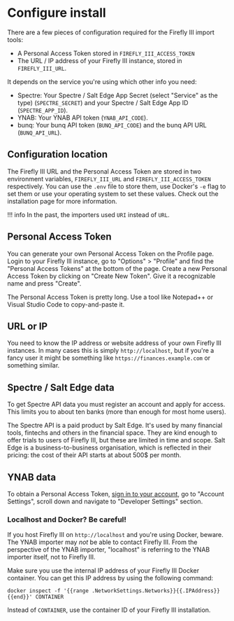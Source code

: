 # Configure install

There are a few pieces of configuration required for the Firefly III import tools:

- A Personal Access Token stored in `FIREFLY_III_ACCESS_TOKEN`
- The URL / IP address of your Firefly III instance, stored in `FIREFLY_III_URL`.

It depends on the service you're using which other info you need:

- Spectre: Your Spectre / Salt Edge App Secret (select "Service" as the type) (`SPECTRE_SECRET`) and your Spectre / Salt Edge App ID (`SPECTRE_APP_ID`).
- YNAB: Your YNAB API token (`YNAB_API_CODE`).
- bunq: Your bunq API token (`BUNQ_API_CODE`) and the bunq API URL (`BUNQ_API_URL`).

## Configuration location

The Firefly III URL and the Personal Access Token are stored in two environment variables, `FIREFLY_III_URL` and `FIREFLY_III_ACCESS_TOKEN` respectively. You can use the `.env` file to store them, use Docker's `-e` flag to set them or use your operating system to set these values. Check out the installation page for more information.

!!! info
    In the past, the importers used `URI` instead of `URL`.

## Personal Access Token

You can generate your own Personal Access Token on the Profile page. Login to your Firefly III instance, go to "Options" > "Profile" and find the "Personal Access Tokens" at the bottom of the page. Create a new Personal Access Token by clicking on "Create New Token". Give it a recognizable name and press "Create".

The Personal Access Token is pretty long. Use a tool like Notepad++ or Visual Studio Code to copy-and-paste it.

## URL or IP

You need to know the IP address or website address of your own Firefly III instances. In many cases this is simply `http://localhost`, but if you're a fancy user it might be something like `https://finances.example.com` or something similar.

## Spectre / Salt Edge data

To get Spectre API data you must register an account and apply for access. This limits you to about ten banks (more than enough for most home users).

The Spectre API is a paid product by Salt Edge. It's used by many financial tools, fintechs and others in the financial space. They are kind enough to offer trials to users of Firefly III, but these are limited in time and scope. Salt Edge is a business-to-business organisation, which is reflected in their pricing: the cost of their API starts at about 500$ per month.

## YNAB data

To obtain a Personal Access Token, [sign in to your account](https://app.youneedabudget.com/settings), go to "Account Settings", scroll down and navigate to "Developer Settings" section.

### Localhost and Docker? Be careful!

If you host Firefly III on `http://localhost` and you're using Docker, beware. The YNAB importer may *not* be able to contact Firefly III. From the perspective of the YNAB importer, "localhost" is referring to the YNAB importer itself, not to Firefly III. 

Make sure you use the internal IP address of your Firefly III Docker container. You can get this IP address by using the following command:

```
docker inspect -f '{{range .NetworkSettings.Networks}}{{.IPAddress}}{{end}}' CONTAINER
```

Instead of `CONTAINER`, use the container ID of your Firefly III installation.
